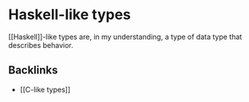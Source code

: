 # Haskell-like types

[[Haskell]]-like types are, in my understanding, a type of data type that describes behavior.


<a id="org4dbcd07"></a>

## Backlinks

-   [[C-like types]]

